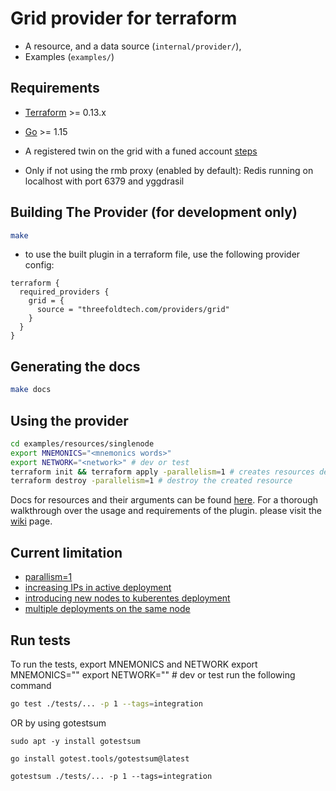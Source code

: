 # Grid provider for terraform
 - A resource, and a data source (`internal/provider/`),
 - Examples (`examples/`) 
## Requirements

-	[Terraform](https://www.terraform.io/downloads.html) >= 0.13.x
-	[Go](https://golang.org/doc/install) >= 1.15
-   A registered twin on the grid with a funed account [steps](https://library.threefold.me/info/threefold#/manual_tfgrid3/threefold__grid3_get_started)

- Only if not using the rmb proxy (enabled by default): Redis running on localhost with port 6379 and yggdrasil

## Building The Provider (for development only)

```bash
make
```

- to use the built plugin in a terraform file, use the following provider config:
```
terraform {
  required_providers {
    grid = {
      source = "threefoldtech.com/providers/grid"
    }
  }
}
```
## Generating the docs
```bash
make docs
```

## Using the provider
```bash
cd examples/resources/singlenode
export MNEMONICS="<mnemonics words>"
export NETWORK="<network>" # dev or test
terraform init && terraform apply -parallelism=1 # creates resources defined in main.tf
terraform destroy -parallelism=1 # destroy the created resource
```
Docs for resources and their arguments can be found [here](docs). For a thorough walkthrough over the usage and requirements of the plugin. please visit the [wiki](https://library.threefold.me/info/threefold#/manual_tfgrid3/manual3_iac/grid3_terraform/threefold__grid3_terraform_home) page.
## Current limitation

- [parallism=1](https://github.com/threefoldtech/terraform-provider-grid/issues/12)
- [increasing IPs in active deployment](https://github.com/threefoldtech/terraform-provider-grid/issues/15)
- [introducing new nodes to kuberentes deployment](https://github.com/threefoldtech/terraform-provider-grid/issues/13)
- [multiple deployments on the same node](https://github.com/threefoldtech/terraform-provider-grid/issues/11)


## Run tests
To run the tests, export MNEMONICS and NETWORK
export MNEMONICS="<mnemonics words>"
export NETWORK="<network>" # dev or test
run the following command
```bash
go test ./tests/... -p 1 --tags=integration
```
OR by using gotestsum
```
sudo apt -y install gotestsum

go install gotest.tools/gotestsum@latest

gotestsum ./tests/... -p 1 --tags=integration
```
